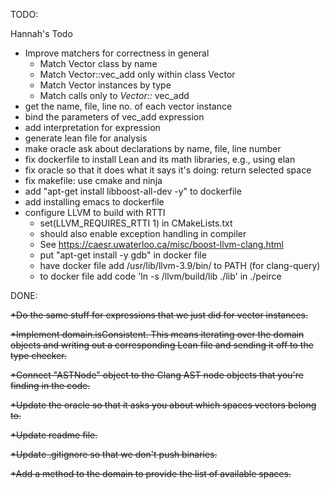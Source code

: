 TODO:


Hannah's Todo

* Improve matchers for correctness in general
    - Match Vector class by name
    - Match Vector::vec_add only within class Vector
    - Match Vector instances by type
    - Match calls only to *Vector::* vec_add
 * get the name, file, line no. of each vector instance
* bind the parameters of vec_add expression
* add interpretation for expression
* generate lean file for analysis
* make oracle ask about declarations by name, file, line number
* fix dockerfile to install Lean and its math libraries, e.g., using elan
* fix oracle so that it does what it says it's doing: return selected space
* fix makefile: use cmake and ninja
* add "apt-get install libboost-all-dev -y" to dockerfile
* add installing emacs to dockerfile
* configure LLVM to build with RTTI
  - set(LLVM_REQUIRES_RTTI 1) in CMakeLists.txt
  - should also enable exception handling in compiler
  - See https://caesr.uwaterloo.ca/misc/boost-llvm-clang.html
  - put "apt-get install -y gdb" in docker file
  - have docker file add /usr/lib/llvm-3.9/bin/ to PATH (for clang-query)
  - to docker file add code 'ln -s /llvm/build/lib ./lib' in ./peirce

DONE:

~~*Do the same stuff for expressions that we just did for vector instances.~~

~~*Implement domain.isConsistent. This means iterating over the domain objects and writing out a corresponding Lean file and sending it off to the type checker.~~

~~*Connect "ASTNode" object to the Clang AST node objects that you're
finding in the code.~~

~~*Update the oracle so that it asks you about which spaces vectors belong to.~~

~~*Update readme file.~~

~~*Update .gitignore so that we don't push binaries.~~

~~*Add a method to the domain to provide the list of available spaces.~~

